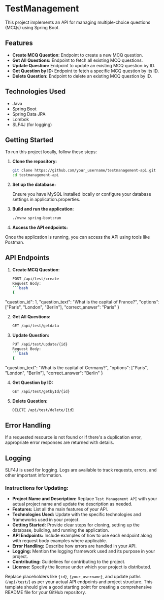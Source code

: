 # TestManagement

This project implements an API for managing multiple-choice questions (MCQs) using Spring Boot.

## Features

- **Create MCQ Question:** Endpoint to create a new MCQ question.
- **Get All Questions:** Endpoint to fetch all existing MCQ questions.
- **Update Question:** Endpoint to update an existing MCQ question by ID.
- **Get Question by ID:** Endpoint to fetch a specific MCQ question by its ID.
- **Delete Question:** Endpoint to delete an existing MCQ question by ID.

## Technologies Used

- Java
- Spring Boot
- Spring Data JPA
- Lombok
- SLF4J (for logging)

## Getting Started

To run this project locally, follow these steps:

1. **Clone the repository:**

   ```bash
   git clone https://github.com/your_username/testmanagement-api.git
   cd testmanagement-api
   
2. **Set up the database:**
   
   Ensure you have MySQL installed locally or configure your database settings in application.properties.

3. **Build and run the application:**
    ```bash
   ./mvnw spring-boot:run

4. **Access the API endpoints:**

  Once the application is running, you can access the API using tools like Postman.

## API Endpoints

1. **Create MCQ Question:**

   ```bash
   POST /api/test/create
   Request Body:
   ```bash
   {
  "question_id": 1,
  "question_text": "What is the capital of France?",
  "options": ["Paris", "London", "Berlin"],
  "correct_answer": "Paris"
  }


2. **Get All Questions:**

   ```bash
   GET /api/test/getdata

3. **Update Question:**

   ```bash
   PUT /api/test/update/{id}
   Request Body:
   ```bash
   {
  "question_text": "What is the capital of Germany?",
  "options": ["Paris", "London", "Berlin"],
  "correct_answer": "Berlin"
  }


4. **Get Question by ID:**

     ```bash
     GET /api/test/getbyId/{id}
     
5. **Delete Question:**

   ```bash
   DELETE /api/test/delete/{id}

##  Error Handling

If a requested resource is not found or if there's a duplication error, appropriate error responses are returned with details.

## Logging

SLF4J is used for logging. Logs are available to track requests, errors, and other important information.


### Instructions for Updating:

- **Project Name and Description:** Replace `Test Management API` with your actual project name and update the description as needed.
- **Features:** List all the main features of your API.
- **Technologies Used:** Update with the specific technologies and frameworks used in your project.
- **Getting Started:** Provide clear steps for cloning, setting up the database, building, and running the application.
- **API Endpoints:** Include examples of how to use each endpoint along with request body examples where applicable.
- **Error Handling:** Describe how errors are handled in your API.
- **Logging:** Mention the logging framework used and its purpose in your project.
- **Contributing:** Guidelines for contributing to the project.
- **License:** Specify the license under which your project is distributed.

Replace placeholders like `{id}`, `{your_username}`, and update paths (`/api/test/`) as per your actual API endpoints and project structure. This template should give a good starting point for creating a comprehensive README file for your GitHub repository.

